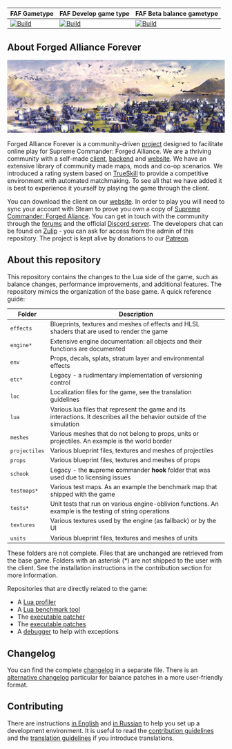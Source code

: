 
FAF Gametype | FAF Develop game type | FAF Beta balance gametype
 ------------ | ------------- | -----------
[![Build](https://github.com/FAForever/fa/actions/workflows/build.yaml/badge.svg?branch=deploy%2Ffaf)](https://github.com/FAForever/fa/actions/workflows/build.yaml) | [![Build](https://github.com/FAForever/fa/actions/workflows/build.yaml/badge.svg?branch=deploy%2Ffafdevelop)](https://github.com/FAForever/fa/actions/workflows/build.yaml) | [![Build](https://github.com/FAForever/fa/actions/workflows/build.yaml/badge.svg?branch=deploy%2Ffafbeta)](https://github.com/FAForever/fa/actions/workflows/build.yaml)

About Forged Alliance Forever
-----------------------------

![Impression of the game](/images/impression-a.jpg)

Forged Alliance Forever is a community-driven [project](https://github.com/FAForever) designed to facilitate online play for Supreme Commander: Forged Alliance. We are a thriving community with a self-made [client](https://github.com/FAForever/downlords-faf-client), [backend](https://github.com/FAForever/server) and [website](https://github.com/FAForever/website). We have an extensive library of community made maps, mods and co-op scenarios. We introduced a rating system based on [TrueSkill](https://www.microsoft.com/en-us/research/project/trueskill-ranking-system/) to provide a competitive environment with automated matchmaking. To see all that we have added it is best to experience it yourself by playing the game through the client.

You can download the client on our [website](https://faforever.com/). In order to play you will need to sync your account with Steam to prove you own a copy of [Supreme Commander: Forged Aliance](https://store.steampowered.com/app/9420/Supreme_Commander_Forged_Alliance/). You can get in touch with the community through the [forums](https://forum.faforever.com/) and the official [Discord server](https://discord.gg/mXahVSKGVb). The developers chat can be found on [Zulip](https://zulip.com/) - you can ask for access from the admin of this repository. The project is kept alive by donations to our [Patreon](https://www.patreon.com/faf).

About this repository
---------------------

This repository contains the changes to the Lua side of the game, such as balance changes, performance improvements, and additional features. The repository mimics the organization of the base game. A quick reference guide:

Folder          | Description
--------------- | -----------
`effects`       | Blueprints, textures and meshes of effects and HLSL shaders that are used to render the game
`engine*`       | Extensive engine documentation: all objects and their functions are documented
`env`           | Props, decals, splats, stratum layer and environmental effects
`etc*`          | Legacy - a rudimentary implementation of versioning control 
`loc`           | Localization files for the game, see the translation guidelines
`lua`           | Various lua files that represent the game and its interactions. It describes all the behavior outside of the simulation
`meshes`        | Various meshes that do not belong to props, units or projectiles. An example is the world border
`projectiles`   | Various blueprint files, textures and meshes of projectiles
`props`         | Various blueprint files, textures and meshes of props
`schook`        | Legacy - the **s**upreme **c**ommander **hook** folder that was used due to licensing issues
`testmaps*`     | Various test maps. As an example the benchmark map that shipped with the game
`tests*`        | Unit tests that run on various engine-oblivion functions. An example is the testing of string operations
`textures`      | Various textures used by the engine (as fallback) or by the UI
`units`         | Various blueprint files, textures and meshes of units

These folders are not complete. Files that are unchanged are retrieved from the base game. Folders with an asterisk (*) are not shipped to the user with the client. See the installation instructions in the contribution section for more information.

Repositories that are directly related to the game:
 - A [Lua profiler](https://github.com/FAForever/FAFProfiler)
 - A [Lua benchmark tool](https://gitlab.com/supreme-commander-forged-alliance/other/profiler)
 - The [executable patcher](https://github.com/FAForever/FA_Patcher)
 - The [executable patches](https://github.com/FAForever/FA-Binary-Patches)
 - A [debugger](https://github.com/FAForever/FADeepProbe) to help with exceptions 

Changelog
---------

You can find the complete [changelog](changelog.md) in a separate file. There is an [alternative changelog](http://patchnotes.faforever.com/) particular for balance patches in a more user-friendly format. 

Contributing
------------

There are instructions [in English](setup/readme.md) and [in Russian](setup/readme-russian.md) to help you set up a development environment. It is useful to read the [contribution guidelines](CONTRIBUTING.md) and the [translation guidelines](loc/guidelines.md) if you introduce translations.
